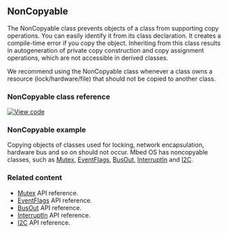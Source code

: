 ## NonCopyable

The NonCopyable class prevents objects of a class from supporting copy operations. You can easily identify it from its class declaration. It creates a compile-time error if you copy the object. Inheriting from this class results in autogeneration of private copy construction and copy assignment operations, which are not accessible in derived classes.

We recommend using the NonCopyable class whenever a class owns a resource (lock/hardware/file) that should not be copied to another class.

### NonCopyable class reference

[![View code](https://www.mbed.com/embed/?type=library)](http://os-doc-builder.test.mbed.com/docs/v5.7/mbed-os-api-doxy/classmbed_1_1_non_copyable.html)

### NonCopyable example

Copying objects of classes used for locking, network encapsulation, hardware bus and so on should not occur. Mbed OS has noncopyable classes, such as [Mutex](/docs/v5.7/reference/mutex.html), [EventFlags](/docs/v5.7/reference/eventflags.html), [BusOut](/docs/v5.7/reference/busout.html), [InterruptIn](/docs/v5.7/reference/interruptin.html) and [I2C](/docs/v5.7/reference/i2c.html).

### Related content

- [Mutex](/docs/v5.7/reference/mutex.html) API reference.
- [EventFlags](/docs/v5.7/reference/eventflags.html) API reference.
- [BusOut](/docs/v5.7/reference/busout.html) API reference.
- [InterruptIn](/docs/v5.7/reference/interruptin.html) API reference.
- [I2C](/docs/v5.7/reference/i2c.html) API reference.

